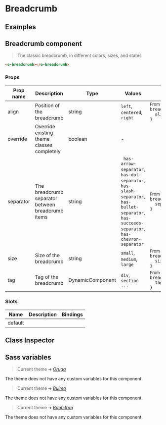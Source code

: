 # Breadcrumb

<section class="odocs-head">

</section>

<section class="odocs-examples">

## Examples

<example-breadcrumb />

</section>

<section class="odocs-specs">

## Breadcrumb component

> The classic breadcrumb, in different colors, sizes, and states

```html
<o-breadcrumb></o-breadcrumb>
```

### Props

| Prop name | Description                                       | Type             | Values                                                                                                                                        | Default                                                                                                                                                               |
| --------- | ------------------------------------------------- | ---------------- | --------------------------------------------------------------------------------------------------------------------------------------------- | --------------------------------------------------------------------------------------------------------------------------------------------------------------------- |
| align     | Position of the breadcrumb                        | string           | `left`, `centered`, `right`                                                                                                                   | <div><small>From <b>config</b>:</small></div><code style='white-space: nowrap; padding: 0;'>breadcrumb: {<br>&nbsp;&nbsp;align: "left"<br>}</code>                    |
| override  | Override existing theme classes completely        | boolean          | -                                                                                                                                             |                                                                                                                                                                       |
| separator | The breadcrumb separator between breadcrumb items | string           | ` has-arrow-separator`, `has-dot-separator`, `has-slash-separator`, `has-bullet-separator`, `has-succeeds-separator`, `has-chevron-separator` | <div><small>From <b>config</b>:</small></div><code style='white-space: nowrap; padding: 0;'>breadcrumb: {<br>&nbsp;&nbsp;separator: "has-slash-separator"<br>}</code> |
| size      | Size of the breadcrumb                            | string           | `small`, `medium`, `large`                                                                                                                    | <div><small>From <b>config</b>:</small></div><code style='white-space: nowrap; padding: 0;'>breadcrumb: {<br>&nbsp;&nbsp;size: "small"<br>}</code>                    |
| tag       | Tag of the breadcrumb                             | DynamicComponent | `div`, `section ...`                                                                                                                          | <div><small>From <b>config</b>:</small></div><code style='white-space: nowrap; padding: 0;'>breadcrumb: {<br>&nbsp;&nbsp;tag: "section"<br>}</code>                   |

### Slots

| Name    | Description | Bindings |
| ------- | ----------- | -------- |
| default |             |          |

</section>

<section class="odocs-classes">

## Class Inspector

<inspector-breadcrumb-viewer />

</section>

<section class="odocs-style">

## Sass variables

<div class="theme-oruga">

> Current theme ➜ _[Oruga](https://github.com/oruga-ui/theme-oruga)_

<p>The theme does not have any custom variables for this component.</p>
</div>
<div class="theme-bulma">

> Current theme ➜ _[Bulma](https://github.com/oruga-ui/theme-bulma)_

<p>The theme does not have any custom variables for this component.</p>
</div>
<div class="theme-bootstrap">

> Current theme ➜ _[Bootstrap](https://github.com/oruga-ui/theme-bootstrap)_

<p>The theme does not have any custom variables for this component.</p>
</div>

</section>
